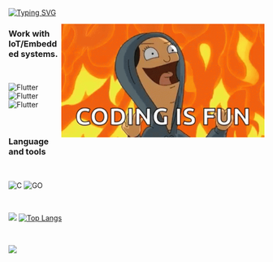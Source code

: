 [![Typing SVG](https://readme-typing-svg.demolab.com/?lines=Hi,+I'm+Roman;welcome+to+my+page)](https://git.io/typing-svg)

<img src="https://github.com/RomanYankov/RomanYankov/blob/main/assets/bobs-burger-tina-belcher.gif" alt="The Unlimited" width="400" align="right"/>

### **Work with IoT/Embedded systems.**
<br />

![Flutter](https://img.shields.io/badge/STM8-ffd200?style=for-the-badge&logo=appveyor)
![Flutter](https://img.shields.io/badge/STM32-2690ff?style=for-the-badge&logo=appveyor&logoColor=violet)
![Flutter](https://img.shields.io/badge/<AT32>-ff0000?style=for-the-badge&logo=appveyor&logoColor=ffd200)

<br />

### **Language and tools**
<br />

![C](https://img.shields.io/badge/C-43ff64d9?style=for-the-badge&logo=C)
![GO](https://img.shields.io/badge/Go-27e1f5?style=for-the-badge&logo=GO&logoColor=violet)

<br />

![](https://github-profile-summary-cards.vercel.app/api/cards/stats?username=RomanYankov&theme=default)
[![Top Langs](https://github-readme-stats.vercel.app/api/top-langs/?username=RomanYankov&langs_count=8)](https://github.com/anuraghazra/github-readme-stats)

<br />

![](https://komarev.com/ghpvc/?username=RomanYankov)

<br />
